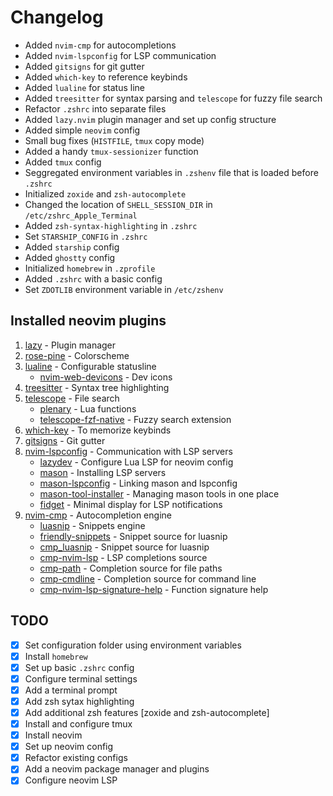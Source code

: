 # Changelog

* Added `nvim-cmp` for autocompletions
* Added `nvim-lspconfig` for LSP communication
* Added `gitsigns` for git gutter
* Added `which-key` to reference keybinds
* Added `lualine` for status line
* Added `treesitter` for syntax parsing and `telescope` for fuzzy file search
* Refactor `.zshrc` into separate files
* Added `lazy.nvim` plugin manager and set up config structure
* Added simple `neovim` config
* Small bug fixes (`HISTFILE`, `tmux` copy mode)
* Added a handy `tmux-sessionizer` function
* Added `tmux` config
* Seggregated environment variables in `.zshenv` file that is loaded before `.zshrc`
* Initialized `zoxide` and `zsh-autocomplete`
* Changed the location of `SHELL_SESSION_DIR` in `/etc/zshrc_Apple_Terminal`
* Added `zsh-syntax-highlighting` in `.zshrc`
* Set `STARSHIP_CONFIG` in `.zshrc`
* Added `starship` config
* Added `ghostty` config
* Initialized `homebrew` in `.zprofile`
* Added `.zshrc` with a basic config
* Set `ZDOTLIB` environment variable in `/etc/zshenv`

## Installed neovim plugins

1. [lazy](https://github.com/folke/lazy.nvim) - Plugin manager
2. [rose-pine](https://github.com/rose-pine/neovim) - Colorscheme
3. [lualine](https://github.com/nvim-lualine/lualine.nvim) - Configurable statusline
    - [nvim-web-devicons](https://github.com/nvim-tree/nvim-web-devicons) - Dev icons
4. [treesitter](https://github.com/nvim-treesitter/nvim-treesitter) - Syntax tree highlighting
5. [telescope](https://github.com/nvim-telescope/telescope.nvim) - File search
    - [plenary](https://github.com/nvim-lua/plenary.nvim) - Lua functions
    - [telescope-fzf-native](https://github.com/nvim-telescope/telescope-fzf-native.nvim) - Fuzzy search extension
6. [which-key](https://github.com/folke/which-key.nvim) - To memorize keybinds
7. [gitsigns](https://github.com/lewis6991/gitsigns.nvim) - Git gutter
8. [nvim-lspconfig](https://github.com/neovim/nvim-lspconfig) - Communication with LSP servers
    - [lazydev](https://github.com/folke/lazydev.nvim) - Configure Lua LSP for neovim config
    - [mason](https://github.com/williamboman/mason.nvim) - Installing LSP servers
    - [mason-lspconfig](https://github.com/williamboman/mason-lspconfig.nvim) - Linking mason and lspconfig
    - [mason-tool-installer](https://github.com/WhoIsSethDaniel/mason-tool-installer.nvim) - Managing mason tools in one place
    - [fidget](https://github.com/j-hui/fidget.nvim) - Minimal display for LSP notifications
9. [nvim-cmp](https://github.com/hrsh7th/nvim-cmp) - Autocompletion engine
    - [luasnip](https://github.com/L3MON4D3/LuaSnip) - Snippets engine
    - [friendly-snippets](https://github.com/rafamadriz/friendly-snippets) - Snippet source for luasnip
    - [cmp_luasnip](https://github.com/saadparwaiz1/cmp_luasnip) - Snippet source for luasnip
    - [cmp-nvim-lsp](https://github.com/hrsh7th/cmp-nvim-lsp) - LSP completions source
    - [cmp-path](https://github.com/hrsh7th/cmp-path) - Completion source for file paths
    - [cmp-cmdline](https://github.com/hrsh7th/cmp-cmdline) - Completion source for command line
    - [cmp-nvim-lsp-signature-help](https://github.com/hrsh7th/cmp-nvim-lsp-signature-help) - Function signature help

## TODO

- [x] Set configuration folder using environment variables
- [x] Install `homebrew`
- [x] Set up basic `.zshrc` config
- [x] Configure terminal settings
- [x] Add a terminal prompt
- [x] Add zsh sytax highlighting
- [x] Add additional zsh features [zoxide and zsh-autocomplete]
- [x] Install and configure tmux
- [x] Install neovim
- [x] Set up neovim config
- [x] Refactor existing configs 
- [x] Add a neovim package manager and plugins
- [x] Configure neovim LSP
